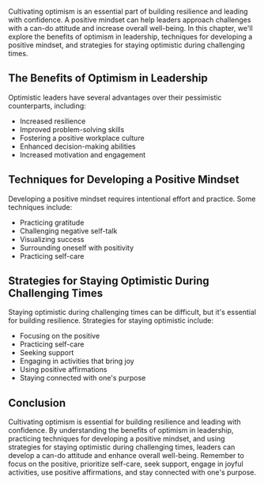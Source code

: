 
Cultivating optimism is an essential part of building resilience and leading with confidence. A positive mindset can help leaders approach challenges with a can-do attitude and increase overall well-being. In this chapter, we'll explore the benefits of optimism in leadership, techniques for developing a positive mindset, and strategies for staying optimistic during challenging times.

The Benefits of Optimism in Leadership
--------------------------------------

Optimistic leaders have several advantages over their pessimistic counterparts, including:

* Increased resilience
* Improved problem-solving skills
* Fostering a positive workplace culture
* Enhanced decision-making abilities
* Increased motivation and engagement

Techniques for Developing a Positive Mindset
--------------------------------------------

Developing a positive mindset requires intentional effort and practice. Some techniques include:

* Practicing gratitude
* Challenging negative self-talk
* Visualizing success
* Surrounding oneself with positivity
* Practicing self-care

Strategies for Staying Optimistic During Challenging Times
----------------------------------------------------------

Staying optimistic during challenging times can be difficult, but it's essential for building resilience. Strategies for staying optimistic include:

* Focusing on the positive
* Practicing self-care
* Seeking support
* Engaging in activities that bring joy
* Using positive affirmations
* Staying connected with one's purpose

Conclusion
----------

Cultivating optimism is essential for building resilience and leading with confidence. By understanding the benefits of optimism in leadership, practicing techniques for developing a positive mindset, and using strategies for staying optimistic during challenging times, leaders can develop a can-do attitude and enhance overall well-being. Remember to focus on the positive, prioritize self-care, seek support, engage in joyful activities, use positive affirmations, and stay connected with one's purpose.
